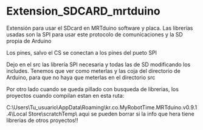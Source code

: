 # Extension_SDCARD_mrtduino
Extensión para usar el SDcard en MRTduino software y placa. 
Las librerías usadas son la SPI para usar este protocolo de comunicaciones y la SD propia de Arduino 

Los pines, salvo el CS se conectan a los pines del pueto SPI

Dejo en el src las librería SPI necesaria y todas las de SD modificando los includes. Tenemos que ver como meterlas y las coja del directorio de Arduino, para que no haya que meterlas en el directorio src

Por otro lado cuando se queda pillado con busqueda de librerias, los proyectos cuando compilan estan en esta ruta:

C:\Users\Tu_usuario\AppData\Roaming\kr.co.MyRobotTime.MRTduino.v0.9.1.4\Local Store\scratchTemp\  aqui se pueden borrar si la info que hera tiene librerias de otros proyectos!!











